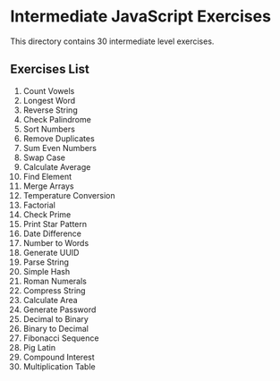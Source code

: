 # Intermediate JavaScript Exercises

This directory contains 30 intermediate level exercises.

## Exercises List
1. Count Vowels
2. Longest Word
3. Reverse String
4. Check Palindrome
5. Sort Numbers
6. Remove Duplicates
7. Sum Even Numbers
8. Swap Case
9. Calculate Average
10. Find Element
11. Merge Arrays
12. Temperature Conversion
13. Factorial
14. Check Prime
15. Print Star Pattern
16. Date Difference
17. Number to Words
18. Generate UUID
19. Parse String
20. Simple Hash
21. Roman Numerals
22. Compress String
23. Calculate Area
24. Generate Password
25. Decimal to Binary
26. Binary to Decimal
27. Fibonacci Sequence
28. Pig Latin
29. Compound Interest
30. Multiplication Table

